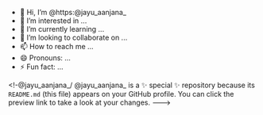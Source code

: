 - 👋 Hi, I’m @https:@jayu_aanjana_
- 👀 I’m interested in ...
- 🌱 I’m currently learning ...
- 💞️ I’m looking to collaborate on ...
- 📫 How to reach me ...
- 😄 Pronouns: ...
- ⚡ Fun fact: ...

<!-@jayu_aanjana_/ @jayu_aanjana_ is a ✨ special ✨ repository because its `README.md` (this file) appears on your GitHub profile.
You can click the preview link to take a look at your changes.
--->

